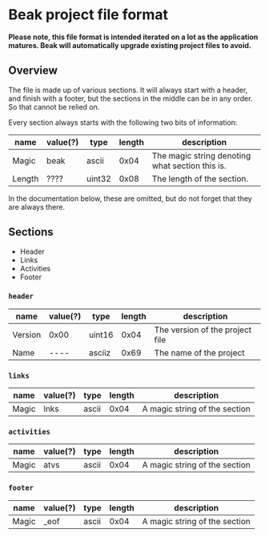 # Beak project file format

**Please note, this file format is intended iterated on a lot as the application matures. Beak will automatically upgrade existing project files to avoid.**

## Overview

The file is made up of various sections. It will always start with a header, and finish with a footer, but the sections in the middle can be in any order. So that cannot be relied on.

Every section always starts with the following two bits of information:

| name | value(?) | type | length | description |
|------|----------|------|--------|-------------|
| Magic  | beak | ascii   | 0x04 | The magic string denoting what section this is. |
| Length | ???? | uint32  | 0x08 | The length of the section. |

In the documentation below, these are omitted, but do not forget that they are always there.

## Sections

- Header
- Links
- Activities
- Footer


### `header`

| name | value(?) | type | length | description |
|------|----------|------|--------|-------------|
| Version | 0x00 | uint16 | 0x04 | The version of the project file    |
| Name    | ---- | asciiz | 0x69 | The name of the project            |

### `links`

| name | value(?) | type | length | description |
|------|----------|------|--------|-------------|
| Magic | lnks | ascii | 0x04 | A magic string of the section |

### `activities`

| name | value(?) | type | length | description |
|------|----------|------|--------|-------------|
| Magic | atvs | ascii | 0x04 | A magic string of the section |

### `footer`

| name | value(?) | type | length | description |
|------|----------|------|--------|-------------|
| Magic | _eof | ascii | 0x04 | A magic string of the section |
